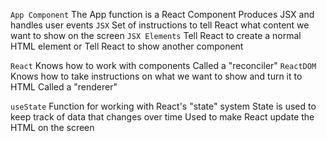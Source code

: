 `App Component`
  The App function is a React Component
  Produces JSX and handles user events
`JSX`
  Set of instructions to tell React what content we want to show on the screen
`JSX Elements`
  Tell React to create a normal HTML element or Tell React to show another component

`React`
  Knows how to work with components
  Called a "reconciler"
`ReactDOM`
  Knows how to take instructions on what we want to show and turn it to HTML
  Called a "renderer"

`useState`
  Function for working with React's "state" system
  State is used to keep track of data that changes over time
  Used to make React update the HTML on the screen

